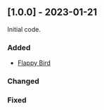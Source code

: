 ## [1.0.0] - 2023-01-21

Initial code.

### Added
- [Flappy Bird](https://github.com/DefFoxPy/curso-video-juegos/commit/21b32132805bdcef6ccfe251e390a21b268d260e) 

### Changed
 
### Fixed
